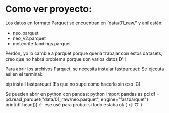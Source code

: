 # Como ver proyecto: 

Los datos en formato Parquet se encuentran en 'data/01_raw/' y ahí están: 
- neo.parquet
- neo_v2.parquet
- meteorite-landings.parquet 

Perdón, yo lo cambie a parquet porque queria trabajar con estos datasets, creo que no habrá problema porque son varios datos D':!


Para abrir los archivos Parquet, se necesita instalar fastparquet: 
Se ejecuta asi en el terminal:

pip install fastparquet
(Es que no supe como hacerlo sin eso :C)


Se pueden abrir en python con pandas:
   python
import pandas as pd
df = pd.read_parquet("data/01_raw/neo.parquet", engine="fastparquet")
print(df.head()) ← ese usé para probar si todo estaba ok ( ദ്ദി ˙ᗜ˙ )